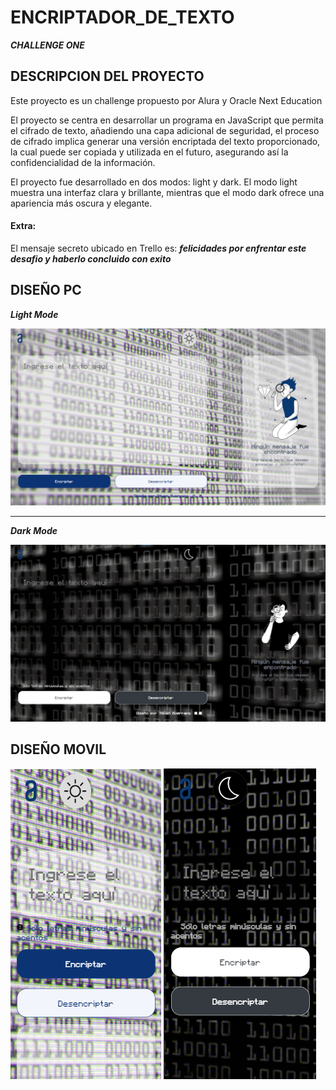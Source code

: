 # ENCRIPTADOR_DE_TEXTO

***CHALLENGE ONE***

## **DESCRIPCION DEL PROYECTO**
Este proyecto es un challenge propuesto por Alura y Oracle Next Education

El proyecto se centra en desarrollar un programa en JavaScript que permita el cifrado de texto, añadiendo una capa adicional de seguridad, el proceso de cifrado implica generar una versión encriptada del texto proporcionado, la cual puede ser copiada y utilizada en el futuro, asegurando así la confidencialidad de la información.

El proyecto fue desarrollado en dos modos: light y dark. El modo light muestra una interfaz clara y brillante, mientras que el modo dark ofrece una apariencia más oscura y elegante.


#### ****Extra:****
El mensaje secreto ubicado en Trello es: 
***felicidades por enfrentar este desafio y haberlo concluido con exito***

## **DISEÑO PC**
***Light Mode***

![Diseño_Pc](./img/MuestraTotal1.png)
******
***Dark Mode***

![Diseño_Pc](./img/MuestraTotal2.png)
## **DISEÑO MOVIL**
![Diseño_Mv](./img/MuestraMovil1.png)  ![Diseño_Mv](./img/MuestraMovil2.png)